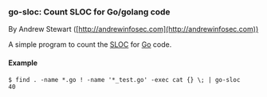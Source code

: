 
### go-sloc: Count SLOC for Go/golang code

By Andrew Stewart ([http://andrewinfosec.com](http://andrewinfosec.com))

A simple program to count the
[SLOC](https://en.wikipedia.org/wiki/Source_lines_of_code) for
[Go](http://golang.org) code.

#### Example

    $ find . -name *.go ! -name '*_test.go' -exec cat {} \; | go-sloc
    40

